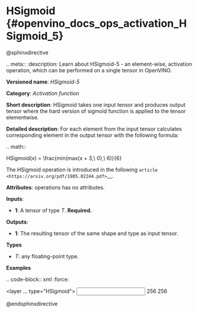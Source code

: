 # HSigmoid {#openvino_docs_ops_activation_HSigmoid_5}

@sphinxdirective

.. meta::
  :description: Learn about HSigmoid-5 - an element-wise, activation operation, which 
                can be performed on a single tensor in OpenVINO.

**Versioned name**: *HSigmoid-5*

**Category**: *Activation function*

**Short description**: HSigmoid takes one input tensor and produces output tensor where the hard version of sigmoid function is applied to the tensor elementwise.

**Detailed description**: For each element from the input tensor calculates corresponding
element in the output tensor with the following formula:

.. math::

   HSigmoid(x) = \frac{min(max(x + 3,\ 0),\ 6)}{6}


The HSigmoid operation is introduced in the following `article <https://arxiv.org/pdf/1905.02244.pdf>`__.

**Attributes**: operations has no attributes.

**Inputs**:

* **1**: A tensor of type *T*. **Required.**

**Outputs**:

* **1**: The resulting tensor of the same shape and type as input tensor.

**Types**

* *T*: any floating-point type.

**Examples**

.. code-block:: xml
   :force:

   <layer ... type="HSigmoid">
       <input>
           <port id="0">
               <dim>256</dim>
           </port>
       </input>
       <output>
           <port id="1">
               <dim>256</dim>
           </port>
       </output>
   </layer>

@endsphinxdirective


